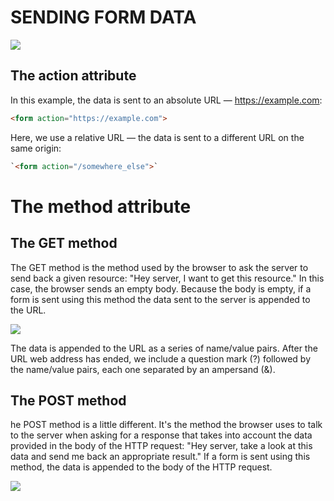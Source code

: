 # SENDING FORM DATA
![](https://i.stack.imgur.com/rKyZ1.png)
## The action attribute

In this example, the data is sent to an absolute URL — https://example.com:
```html
<form action="https://example.com">
```
Here, we use a relative URL — the data is sent to a different URL on the same origin:

```html
`<form action="/somewhere_else">`
```

# The method attribute

## The GET method
The GET method is the method used by the browser to ask the server to send back a given resource: "Hey server, I want to get this resource." In this case, the browser sends an empty body. Because the body is empty, if a form is sent using this method the data sent to the server is appended to the URL.

![](https://developer.mozilla.org/en-US/docs/Learn/Forms/Sending_and_retrieving_form_data/url-parameters.png)

The data is appended to the URL as a series of name/value pairs. After the URL web address has ended, we include a question mark (?) followed by the name/value pairs, each one separated by an ampersand (&). 

## The POST method

he POST method is a little different. It's the method the browser uses to talk to the server when asking for a response that takes into account the data provided in the body of the HTTP request: "Hey server, take a look at this data and send me back an appropriate result." If a form is sent using this method, the data is appended to the body of the HTTP request.

![](https://developer.mozilla.org/en-US/docs/Learn/Forms/Sending_and_retrieving_form_data/network-monitor.png)






